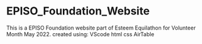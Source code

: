 # EPISO_Foundation_Website

This is a EPISO Foundation website part of Esteem Equilathon for Volunteer Month May 2022.
created using:
VScode
html
css
AirTable
